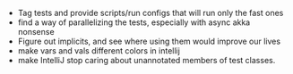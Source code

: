 - Tag tests and provide scripts/run configs that will run only the fast ones
- find a way of parallelizing the tests, especially with async akka nonsense
- Figure out implicits, and see where using them would improve our lives
- make vars and vals different colors in intellij
- make IntelliJ stop caring about unannotated members of test classes.
